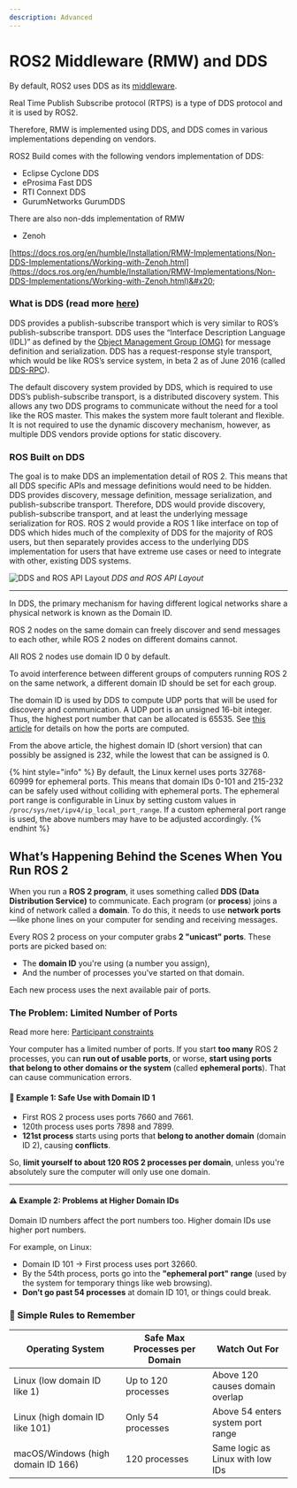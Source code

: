 ```yaml
---
description: Advanced
---
```


# ROS2 Middleware (RMW) and DDS

By default, ROS2 uses DDS as its [middleware](https://design.ros2.org/articles/ros_on_dds.html).&#x20;

Real Time Publish Subscribe protocol (RTPS) is a type of DDS protocol and it is used by ROS2.

Therefore, RMW is implemented using DDS, and DDS comes in various implementations depending on vendors.

ROS2 Build comes with the following vendors implementation of DDS:

* Eclipse Cyclone DDS
* eProsima Fast DDS
* RTI Connext DDS
* GurumNetworks GurumDDS

There are also non-dds implementation of RMW

* Zenoh

[https://docs.ros.org/en/humble/Installation/RMW-Implementations/Non-DDS-Implementations/Working-with-Zenoh.html](https://docs.ros.org/en/humble/Installation/RMW-Implementations/Non-DDS-Implementations/Working-with-Zenoh.html)&#x20;

### What is DDS (read more [here](https://design.ros2.org/articles/ros_on_dds.html)) <a href="#what-is-dds" id="what-is-dds"></a>

DDS provides a publish-subscribe transport which is very similar to ROS’s publish-subscribe transport. DDS uses the “Interface Description Language (IDL)” as defined by the [Object Management Group (OMG)](http://www.omg.org/) for message definition and serialization. DDS has a request-response style transport, which would be like ROS’s service system, in beta 2 as of June 2016 (called [DDS-RPC](http://www.omg.org/spec/DDS-RPC/)).

The default discovery system provided by DDS, which is required to use DDS’s publish-subscribe transport, is a distributed discovery system. This allows any two DDS programs to communicate without the need for a tool like the ROS master. This makes the system more fault tolerant and flexible. It is not required to use the dynamic discovery mechanism, however, as multiple DDS vendors provide options for static discovery.

### ROS Built on DDS <a href="#ros-built-on-dds" id="ros-built-on-dds"></a>

The goal is to make DDS an implementation detail of ROS 2. This means that all DDS specific APIs and message definitions would need to be hidden. DDS provides discovery, message definition, message serialization, and publish-subscribe transport. Therefore, DDS would provide discovery, publish-subscribe transport, and at least the underlying message serialization for ROS. ROS 2 would provide a ROS 1 like interface on top of DDS which hides much of the complexity of DDS for the majority of ROS users, but then separately provides access to the underlying DDS implementation for users that have extreme use cases or need to integrate with other, existing DDS systems.

![DDS and ROS API Layout](https://design.ros2.org/img/ros_on_dds/api_levels.png) _DDS and ROS API Layout_

***

In DDS, the primary mechanism for having different logical networks share a physical network is known as the Domain ID.

ROS 2 nodes on the same domain can freely discover and send messages to each other, while ROS 2 nodes on different domains cannot.

All ROS 2 nodes use domain ID 0 by default.

To avoid interference between different groups of computers running ROS 2 on the same network, a different domain ID should be set for each group.

The domain ID is used by DDS to compute UDP ports that will be used for discovery and communication. A UDP port is an unsigned 16-bit integer. Thus, the highest port number that can be allocated is 65535. See [this article](https://community.rti.com/content/forum-topic/statically-configure-firewall-let-omg-dds-traffic-through) for details on how the ports are computed.&#x20;

From the above article, the highest domain ID (short version) that can possibly be assigned is 232, while the lowest that can be assigned is 0.

{% hint style="info" %}
By default, the Linux kernel uses ports 32768-60999 for ephemeral ports. This means that domain IDs 0-101 and 215-232 can be safely used without colliding with ephemeral ports. The ephemeral port range is configurable in Linux by setting custom values in `/proc/sys/net/ipv4/ip_local_port_range`. If a custom ephemeral port range is used, the above numbers may have to be adjusted accordingly.
{% endhint %}

## What’s Happening Behind the Scenes When You Run ROS 2

When you run a **ROS 2 program**, it uses something called **DDS (Data Distribution Service)** to communicate. Each program (or **process**) joins a kind of network called a **domain**. To do this, it needs to use **network ports**—like phone lines on your computer for sending and receiving messages.

Every ROS 2 process on your computer grabs **2 "unicast" ports**. These ports are picked based on:

* The **domain ID** you're using (a number you assign),
* And the number of processes you've started on that domain.

Each new process uses the next available pair of ports.

### **The Problem: Limited Number of Ports**

Read more here: [Participant constraints](https://docs.ros.org/en/humble/Concepts/Intermediate/About-Domain-ID.html#id5)

Your computer has a limited number of ports. If you start **too many** ROS 2 processes, you can **run out of usable ports**, or worse, **start using ports that belong to other domains or the system** (called **ephemeral ports**). That can cause communication errors.

#### 🧠 Example 1: Safe Use with Domain ID 1

* First ROS 2 process uses ports 7660 and 7661.
* 120th process uses ports 7898 and 7899.
* **121st process** starts using ports that **belong to another domain** (domain ID 2), causing **conflicts**.

So, **limit yourself to about 120 ROS 2 processes per domain**, unless you're absolutely sure the computer will only use one domain.

***

#### ⚠️ Example 2: Problems at Higher Domain IDs

Domain ID numbers affect the port numbers too. Higher domain IDs use higher port numbers.

For example, on Linux:

* Domain ID 101 → First process uses port 32660.
* By the 54th process, ports go into the **"ephemeral port" range** (used by the system for temporary things like web browsing).
* **Don’t go past 54 processes** at domain ID 101, or things could break.

### **🧾 Simple Rules to Remember**

| Operating System                   | Safe Max Processes per Domain | Watch Out For                     |
| ---------------------------------- | ----------------------------- | --------------------------------- |
| Linux (low domain ID like 1)       | Up to 120 processes           | Above 120 causes domain overlap   |
| Linux (high domain ID like 101)    | Only 54 processes             | Above 54 enters system port range |
| macOS/Windows (high domain ID 166) | 120 processes                 | Same logic as Linux with low IDs  |
